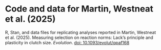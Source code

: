 # Code and data for Martin, Westneat et al. (2025)
R, Stan, and data files for replicating analyses reported in Martin, Westneat et al. (2025). Measuring selection on reaction norms: Lack’s principle and plasticity in clutch size. _Evolution_. [doi: 10.1093/evolut/qpaf168](https://doi.org/10.1093/evolut/qpaf168)
